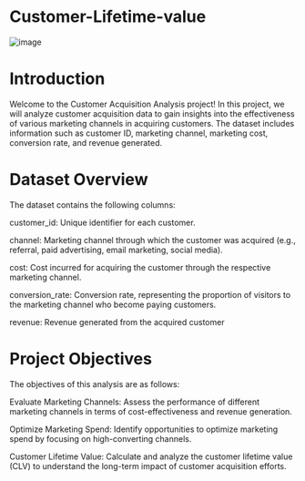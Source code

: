 # Customer-Lifetime-value

![image](https://github.com/Jaswanthanks/Customer-Lifetime-value/assets/110350104/b0fc9a5a-7720-4b3e-8bbf-ea05b247e7f3)

# Introduction

Welcome to the Customer Acquisition Analysis project! In this project, we will analyze customer acquisition data to gain insights into the effectiveness of various marketing channels in acquiring customers. The dataset includes information such as customer ID, marketing channel, marketing cost, conversion rate, and revenue generated.

# Dataset Overview

The dataset contains the following columns:

customer_id: Unique identifier for each customer.

channel: Marketing channel through which the customer was acquired (e.g., referral, paid advertising, email marketing, social media).

cost: Cost incurred for acquiring the customer through the respective marketing channel.

conversion_rate: Conversion rate, representing the proportion of visitors to the marketing channel who become paying customers.

revenue: Revenue generated from the acquired customer

# Project Objectives

The objectives of this analysis are as follows:

Evaluate Marketing Channels: Assess the performance of different marketing channels in terms of cost-effectiveness and revenue generation.

Optimize Marketing Spend: Identify opportunities to optimize marketing spend by focusing on high-converting channels.

Customer Lifetime Value: Calculate and analyze the customer lifetime value (CLV) to understand the long-term impact of customer acquisition efforts.



